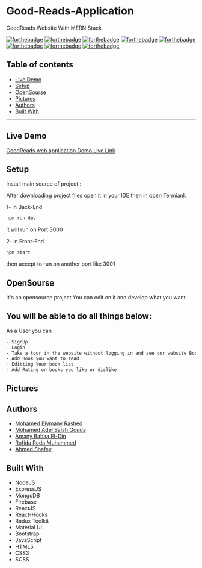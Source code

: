 # Good-Reads-Application
GoodReads Website With MERN Stack

[![forthebadge](https://forthebadge.com/images/badges/built-with-love.svg)](https://forthebadge.com)
[![forthebadge](https://forthebadge.com/images/badges/built-by-developers.svg)](https://forthebadge.com)
[![forthebadge](https://forthebadge.com/images/badges/uses-git.svg)](https://forthebadge.com)
[![forthebadge](https://forthebadge.com/images/badges/made-with-javascript.svg)](https://forthebadge.com)
[![forthebadge](https://forthebadge.com/images/badges/uses-html.svg)](https://forthebadge.com)
[![forthebadge](https://forthebadge.com/images/badges/uses-css.svg)](https://forthebadge.com)
[![forthebadge](https://forthebadge.com/images/badges/powered-by-coffee.svg)](https://forthebadge.com)
[![forthebadge](https://forthebadge.com/images/badges/uses-js.svg)](https://forthebadge.com)

## Table of contents
* [Live Demo](#live-demo)
* [Setup](#setup)
* [OpenSourse](#opensourse)
* [Pictures](#pictures)
* [Authors](#authors)
* [Built With](#built-with)
***

## Live Demo

[GoodReads web application Demo Live Link](https://mhmadrashd.github.io/front-end/)


## Setup

Install main source of project :

After downloading project files open it in your IDE then in open Termianl:

1- in Back-End

```bash
npm run dev 
```
it will run on Port 3000

2- in Front-End

```bash
npm start 
```
then accept to run on another port like 3001

## OpenSourse

  It's an opensource project You can edit on it and develop what you want .

## You will be able to do all things below:

As a User you can : 

```bash
- SignUp
- Login
- Take a tour in the website without logging in and see our website Books, Authors, Catergories and many features
- Add Book you want to read
- Editting Your book list 
- Add Rating on books you like or dislike
```

## Pictures


## Authors
* [Mohamed Elymany Rashed](https://github.com/mhmadrashd)
* [Mohamed Adel Salah Gouda](https://github.com/Mohamedadelsaleh)
* [Amany Bahaa El-Din](https://github.com/AmanyBahaaEldin)
* [Rofida  Reda Muhammed](https://github.com/RofidaReda1067)
* [Ahmed Shafey](https://github.com/shafey01)

## Built With
* NodeJS
* ExpressJS
* MongoDB
* Firebase
* ReactJS
* React-Hooks
* Redux Toolkit
* Material UI
* Bootstrap
* JavaScript
* HTML5
* CSS3
* SCSS




